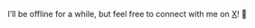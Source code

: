 I’ll be offline for a while, but feel free to connect with me on [X](https://x.com/MichaelXu25)! 👋 

<!--
**yaowenxu/yaowenxu** is a ✨ _special_ ✨ repository because its `README.md` (this file) appears on your GitHub profile.
-->
